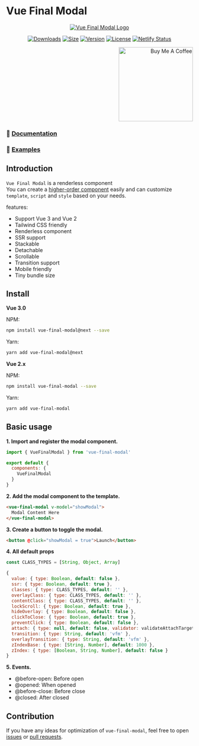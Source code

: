 # Vue Final Modal

<p align="center"><a href="https://vue-final-modal.org" target="_blank" rel="noopener noreferrer"><img src="https://vue-final-modal.org/preview.png" alt="Vue Final Modal Logo"></a></p>

<p align="center">
  <a href="https://npmcharts.com/compare/vue-final-modal?minimal=true"><img src="https://img.shields.io/npm/dm/vue-final-modal.svg?sanitize=true" alt="Downloads"></a>
  <a href="https://www.npmjs.com/package/vue-final-modal"><img src="https://badgen.net/bundlephobia/minzip/vue-final-modal" alt="Size"></a>
  <a href="https://www.npmjs.com/package/vue-final-modal"><img src="https://img.shields.io/npm/v/vue-final-modal.svg?sanitize=true" alt="Version"></a>
  <a href="https://www.npmjs.com/package/vue-final-modal"><img src="https://img.shields.io/npm/l/vue-final-modal.svg?sanitize=true" alt="License"></a>
  <a href="https://app.netlify.com/sites/vue-final-modal/deploys"><img src="https://api.netlify.com/api/v1/badges/444b13a8-540f-4438-94da-80c865c8f103/deploy-status" alt="Netlify Status"></a>
</p>

<p align="right">
  <a href="https://www.buymeacoffee.com/PL2qJIx" target="_blank" rel="noopener noreferrer">
    <img width="200" src="https://cdn.buymeacoffee.com/buttons/v2/default-green.png" alt="Buy Me A Coffee" />
  </a>
</p>

### 🎉 [Documentation](https://vue-final-modal.org)

### 🙌 [Examples](https://vue-final-modal.org/examples)

## Introduction

`Vue Final Modal` is a renderless component<br />
You can create a [higher-order component](https://vue-final-modal.org/examples/recommended-use) easily and can customize `template`, `script` and `style` based on your needs.

features:

- Support Vue 3 and Vue 2
- Tailwind CSS friendly
- Renderless component
- SSR support
- Stackable
- Detachable
- Scrollable
- Transition support
- Mobile friendly
- Tiny bundle size

## Install

**Vue 3.0**

NPM:

```bash
npm install vue-final-modal@next --save
```

Yarn:

```bash
yarn add vue-final-modal@next
```

**Vue 2.x**

NPM:

```bash
npm install vue-final-modal --save
```

Yarn:

```bash
yarn add vue-final-modal
```

## Basic usage

**1. Import and register the modal component.**

```js
import { VueFinalModal } from 'vue-final-modal'

export default {
  components: {
    VueFinalModal
  }
}
```

**2. Add the modal component to the template.**

```html
<vue-final-modal v-model="showModal">
  Modal Content Here
</vue-final-modal>
```

**3. Create a button to toggle the modal.**

```html
<button @click="showModal = true">Launch</button>
```

**4. All default props**

```js
const CLASS_TYPES = [String, Object, Array]

{
  value: { type: Boolean, default: false },
  ssr: { type: Boolean, default: true },
  classes: { type: CLASS_TYPES, default: '' },
  overlayClass: { type: CLASS_TYPES, default: '' },
  contentClass: { type: CLASS_TYPES, default: '' },
  lockScroll: { type: Boolean, default: true },
  hideOverlay: { type: Boolean, default: false },
  clickToClose: { type: Boolean, default: true },
  preventClick: { type: Boolean, default: false },
  attach: { type: null, default: false, validator: validateAttachTarget },
  transition: { type: String, default: 'vfm' },
  overlayTransition: { type: String, default: 'vfm' },
  zIndexBase: { type: [String, Number], default: 1000 },
  zIndex: { type: [Boolean, String, Number], default: false }
}
```

**5. Events.**

- @before-open: Before open
- @opened: When opened
- @before-close: Before close
- @closed: After closed

## Contribution

If you have any ideas for optimization of `vue-final-modal`, feel free to open [issues](https://github.com/hunterliu1003/vue-final-modal/issues) or [pull requests](https://github.com/hunterliu1003/vue-final-modal/pulls).
